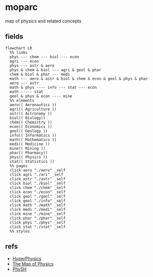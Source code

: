 # moparc
map of physics and related concepts


## fields
```mermaid
flowchart LR
  %% links
  phys --- chem --- biol --- econ
  agri --- econ
  phys --- astr & aero
  phys & chem & biol --- agri & geol & phar
  chem & biol & phar --- medi
  math --- aero & astr & biol & chem & econ & geol & phys & phar
  aero --- astr
  math & phys ---- info --- stat --- econ
  math ----- stat
  geol & phys & econ ---- mine
  %% elements
  aero(( Aeronautics ))
  agri(( Agriculture ))
  astr(( Astronomy ))
  biol(( Biology))
  chem(( Chemistry ))
  econ(( Economics ))
  geol(( Geology ))
  info(( Informatics ))
  math(( Mathematics ))
  medi(( Medicine ))
  mine(( Mining ))
  phar(( Pharmacy))
  phys(( Physics ))
  stat(( Statistics ))
  %% pages
  click aero "./aero" _self
  click agri "./ari" _self
  click astr "./astr" _self
  click biol "./biol" _self
  click chem "./chem" _self
  click econ "./econ" _self
  click geol "./geol" _self
  click geol "./info" _self
  click math "./math" _self
  click medi "./medi" _self
  click mine "./mine" _self
  click phar "./phar" _self
  click phys "./phys" _self
  click stat "./stat" _self
  %% styles
```


## refs
+ [HyperPhysics](http://hyperphysics.phy-astr.gsu.edu/hbase/index.html)
+ [The Map of Physics](https://sway.com/s/aMXrEmvcK5q9PV6v/embed)
+ [PhySH](https://physh.org/)
